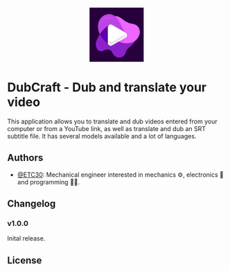 <p align="center">
  <img src="resources/images/icons/main_logo.png" width="125" height="125"
</p>

# DubCraft - Dub and translate your video
This application allows you to translate and dub videos entered from your computer or from a YouTube link, as well as translate and dub an SRT subtitle file. It has several models available and a lot of languages.


## Authors
- [@ETC30](https://www.github.com/ETC30): Mechanical engineer interested in mechanics ⚙, electronics 🔌 and programming 👨‍💻.

## Changelog

### v1.0.0
Inital release.

## License


